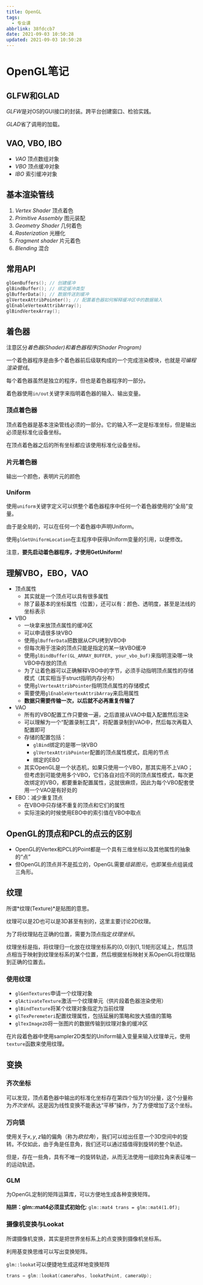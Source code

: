 ```yaml
---
title: OpenGL
tags:
  - 专业课
abbrlink: 38fdccb7
date: 2021-09-03 10:50:28
updated: 2021-09-03 10:50:28
---
```

# OpenGL笔记
## GLFW和GLAD
   
   *GLFW*是对OS的GUI接口的封装。跨平台创建窗口、检验实践。

   *GLAD*省了调用的加载。

## VAO, VBO, IBO
- *VAO* 顶点数组对象
- *VBO* 顶点缓冲对象
- *IBO* 索引缓冲对象

## 基本渲染管线
1. *Vertex Shader* 顶点着色
2. *Primitive Assembly* 图元装配
3. *Geometry Shader* 几何着色
4. *Rasterization* 光栅化
5. *Fragment shader* 片元着色
6. *Blending* 混合

## 常用API
```cpp
glGenBuffers(); // 创建缓冲
glBindBuffer(); // 绑定缓冲类型
glBufferData(); // 数据传送到缓冲
glVertexAttribPointer(); // 配置着色器如何解释缓冲区中的数据输入
glEnableVertexAttribArray();
glBindVertexArray();
```

## 着色器
注意区分*着色器(Shader)*和*着色器程序(Shader Program)*

一个着色器程序是由多个着色器前后级联构成的一个完成渲染模块，也就是*可编程渲染管线*。

每个着色器虽然是独立的程序，但也是着色器程序的一部分。

着色器使用`in/out`关键字来指明着色器的输入、输出变量。

### 顶点着色器
顶点着色器是基本渲染管线必须的一部分。它的输入不一定是标准坐标，但是输出必须是标准化设备坐标。

在顶点着色器之后的所有坐标都应该使用标准化设备坐标。

### 片元着色器
输出一个颜色，表明片元的颜色

### Uniform
使用`uniform`关键字定义可以供整个着色器程序中任何一个着色器使用的“全局”变量。

由于是全局的，可以在任何一个着色器中声明Uniform。

使用`glGetUniformLocation`在主程序中获得Uniform变量的引用，以便修改。

注意，**要先启动着色器程序，才使用GetUniform!**


## 理解VBO，EBO，VAO
- 顶点属性
  - 其实就是一个顶点可以具有很多属性
  - 除了最基本的坐标属性（位置），还可以有：颜色、透明度，甚至是法线的坐标表示
- VBO
  - 一块拿来放顶点属性的缓冲区
  - 可以申请很多块VBO
  - 使用`glBufferData`把数据从CPU拷到VBO中
  - 但每次用于渲染的顶点只能是指定的某一块VBO缓冲
  - 使用`glBindBuffer(GL_ARRAY_BUFFER, your_vbo_buf)`来指明渲染哪一块VBO中存放的顶点
  - 为了让着色器可以正确解释VBO中的字节，必须手动指明顶点属性的存储模式（其实相当于struct指明内存分布）
  - 使用`glVertexAttribPointer`指明顶点属性的存储模式
  - 需要使用`glEnableVertexAttribArray`来启用属性
  - **数据只需要传输一次，以后就不必再重复传输了**
- VAO
  - 所有的VBO配置工作只要做一遍，之后直接从VAO中载入配置然后渲染
  - 可以理解为一个“配置录制工具”，将配置录制到VAO中，然后每次再载入配置即可
  - 存储的配置包括：
    - `glBind`绑定的是哪一块VBO
    - `glVertexAttribPointer`配置的顶点属性模式，启用的节点
    - 绑定的EBO
  - 其实OpenGL是一个状态机，如果只使用一个VBO，那其实用不上VAO；但考虑到可能使用多个VBO，它们各自对应不同的顶点属性模式，每次更改绑定的VBO，都要重新配置属性，这就很麻烦，因此为每个VBO配套使用一个VAO是有好处的
- EBO：减少重复顶点
  - 在VBO中只存储不重复的顶点和它们的属性
  - 实际渲染的时候使用EBO中的索引值在VBO中取点

## OpenGL的顶点和PCL的点云的区别
- OpenGL的Vertex和PCL的Point都是一个具有三维坐标以及其他属性的抽象的“点”
- 但OpenGL的顶点并不是孤立的，OpenGL需要*组装图元*，也即某些点组装成三角形。

## 纹理
所谓*纹理(Texture)*是贴图的意思。

纹理可以是2D也可以是3D甚至有别的，这里主要讨论2D纹理。

为了将纹理贴在正确的位置，需要为顶点指定*纹理坐标*。

纹理坐标是指，将纹理归一化放在纹理坐标系的$(0,0)$到$(1,1)$矩形区域上，然后顶点相当于映射到纹理坐标系的某个位置，然后根据坐标映射关系OpenGL将纹理贴到正确的位置去。

### 使用纹理
- `glGenTextures`申请一个纹理对象
- `glActivateTexture`激活一个纹理单元（供片段着色器渲染使用）
- `glBindTexture`将某个纹理对象指定为当前纹理
- `glTexPeremeteri`配置纹理属性，包括延展的策略和放大插值的策略
- `glTexImage2D`将一张图片的数据传输到纹理对象的缓冲区

在片段着色器中使用sampler2D类型的Uniform输入变量来输入纹理单元，使用`texture`函数来使用纹理。

## 变换
### 齐次坐标
可以发现，顶点着色器中输出的标准化坐标存在第四个恒为1的分量，这个分量称为*齐次坐标*。这是因为线性变换不能表达“平移”操作，为了方便增加了这个坐标。

### 万向锁
使用关于$x,y,z$轴的偏角（称为*欧拉角*），我们可以给出任意一个3D空间中的旋转。不仅如此，由于角是任意角，我们还可以通过插值得到旋转的整个轨迹。

但是，存在一些角，具有不唯一的旋转轨迹，从而无法使用一组欧拉角来表征唯一的运动轨迹。

### GLM
为OpenGL定制的矩阵运算库，可以方便地生成各种变换矩阵。

**陷阱：glm::mat4必须显式初始化**:
`glm::mat4 trans = glm::mat4(1.0f);`


### 摄像机变换与Lookat

所谓摄像机变换，其实是把世界坐标系上的点变换到摄像机坐标系。

利用基变换思维可以写出变换矩阵。

`glm::lookat`可以便捷地生成这样地变换矩阵

```cpp
trans = glm::lookat(cameraPos, lookatPoint, cameraUp);
```